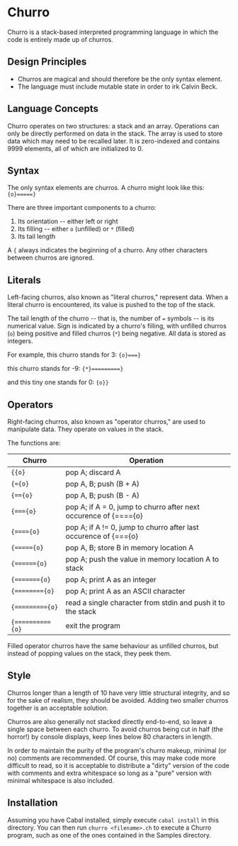 Churro
======
Churro is a stack-based interpreted programming language in which the code is
entirely made up of churros.

Design Principles
-----------------
* Churros are magical and should therefore be the only syntax element.
* The language must include mutable state in order to irk Calvin Beck.

Language Concepts
-----------------
Churro operates on two structures: a stack and an array. Operations can only be
directly performed on data in the stack. The array is used to store data which
may need to be recalled later. It is zero-indexed and contains 9999 elements,
all of which are initialized to 0.

Syntax
------
The only syntax elements are churros. A churro might look like this:
`{o}=====}`

There are three important components to a churro:

1. Its orientation -- either left or right
2. Its filling -- either `o` (unfilled) or `*` (filled)
3. Its tail length

A `{` always indicates the beginning of a churro. Any other characters between
churros are ignored.

Literals
--------
Left-facing churros, also known as "literal churros," represent data. When a
literal churro is encountered, its value is pushed to the top of the stack.

The tail length of the churro -- that is, the number of `=` symbols -- is its
numerical value. Sign is indicated by a churro's filling, with unfilled churros
(`o`) being positive and filled churros (`*`) being negative. All data is stored
as integers.

For example, this churro stands for 3:
`{o}===}`

this churro stands for -9:
`{*}=========}`

and this tiny one stands for 0:
`{o}}`

Operators
---------
Right-facing churros, also known as "operator churros," are used to manipulate
data. They operate on values in the stack.

The functions are:

| Churro            | Operation                                                        |
| ----------------- | ---------------------------------------------------------------- |
| `{{o}`            | pop A; discard A                                                 |
| `{={o}`           | pop A, B; push (B + A)                                           |
| `{=={o}`          | pop A, B; push (B - A)                                           |
| `{==={o}`         | pop A; if A = 0, jump to churro after next occurence of {===={o} |
| `{===={o}`        | pop A; if A != 0, jump to churro after last occurence of {==={o} |
| `{====={o}`       | pop A, B; store B in memory location A                           |
| `{======{o}`      | pop A; push the value in memory location A to stack              |
| `{======={o}`     | pop A; print A as an integer                                     |
| `{========{o}`    | pop A; print A as an ASCII character                             |
| `{========={o}`   | read a single character from stdin and push it to the stack      |
| `{=========={o}`  | exit the program                                                 |

Filled operator churros have the same behaviour as unfilled churros, but instead
of popping values on the stack, they peek them.

Style
-----
Churros longer than a length of 10 have very little structural integrity, and so
for the sake of realism, they should be avoided. Adding two smaller churros
together is an acceptable solution.

Churros are also generally not stacked directly end-to-end, so leave a single
space between each churro. To avoid churros being cut in half (the horror!) by
console displays, keep lines below 80 characters in length.

In order to maintain the purity of the program's churro makeup, minimal (or no)
comments are recommended. Of course, this may make code more difficult to read,
so it is acceptable to distribute a "dirty" version of the code with comments
and extra whitespace so long as a "pure" version with minimal whitespace is also
included.

Installation
------------
Assuming you have Cabal installed, simply execute
`cabal install`
in this directory. You can then run
`churro <filename>.ch`
to execute a Churro program, such as one of the ones contained in the Samples
directory.